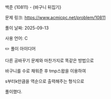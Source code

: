 백준 {10811} - {바구니 뒤집기}



문제 링크: https://www.acmicpc.net/problem/10811



풀이 날짜: 2025-09-13



사용 언어: C



✏️ 풀이 아이디어



다른 공바꾸기 문제와 마찬가지로 똑같은 방법으로

바구니를 수로 채워준 후 tmp스왑을 이용하여

s부터k만큼을 역순으로 출력해주는 형식으로

풀이했다. 

